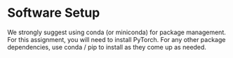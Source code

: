 # Software Setup

We strongly suggest using conda (or miniconda) for package management. For this assignment, you will need to install PyTorch. For any other package dependencies, use conda / pip to install as they come up as needed.